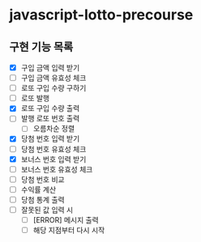 # javascript-lotto-precourse

## 구현 기능 목록

- [x] 구입 금액 입력 받기
- [ ] 구입 금액 유효성 체크
- [ ] 로또 구입 수량 구하기
- [ ] 로또 발행
- [x] 로또 구입 수량 출력
- [ ] 발행 로또 번호 출력
  - [ ] 오름차순 정렬
- [x] 당첨 번호 입력 받기
- [ ] 당첨 번호 유효성 체크
- [x] 보너스 번호 입력 받기
- [ ] 보너스 번호 유효성 체크
- [ ] 당첨 번호 비교
- [ ] 수익률 계산
- [ ] 당첨 통계 출력
- [ ] 잘못된 값 입력 시
  - [ ] [ERROR] 메시지 출력
  - [ ] 해당 지점부터 다시 시작
